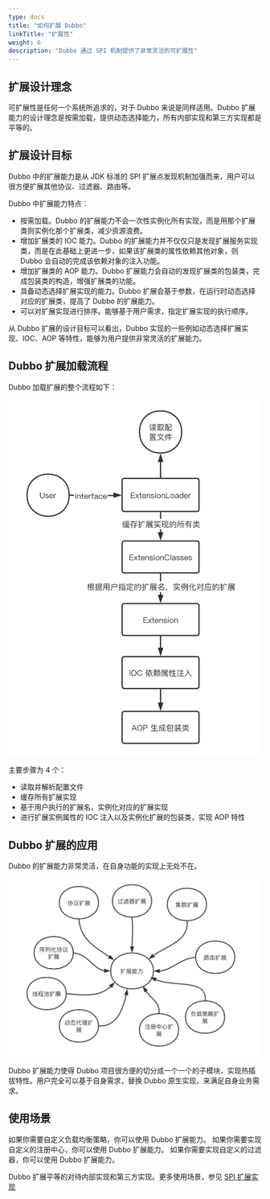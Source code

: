 ```yaml
---
type: docs
title: "如何扩展 Dubbo"
linkTitle: "扩展性"
weight: 6
description: "Dubbo 通过 SPI 机制提供了非常灵活的可扩展性"
---
```


## 扩展设计理念

可扩展性是任何一个系统所追求的，对于 Dubbo 来说是同样适用。Dubbo 扩展能力的设计理念是按需加载，提供动态选择能力，所有内部实现和第三方实现都是平等的。

## 扩展设计目标

Dubbo 中的扩展能力是从 JDK 标准的 SPI 扩展点发现机制加强而来，用户可以很方便扩展其他协议、过滤器、路由等。

Dubbo 中扩展能力特点：
* 按需加载。Dubbo 的扩展能力不会一次性实例化所有实现，而是用那个扩展类则实例化那个扩展类，减少资源浪费。
* 增加扩展类的 IOC 能力。Dubbo 的扩展能力并不仅仅只是发现扩展服务实现类，而是在此基础上更进一步，如果该扩展类的属性依赖其他对象，则 Dubbo 会自动的完成该依赖对象的注入功能。
* 增加扩展类的 AOP 能力。Dubbo 扩展能力会自动的发现扩展类的包装类，完成包装类的构造，增强扩展类的功能。
* 具备动态选择扩展实现的能力。Dubbo 扩展会基于参数，在运行时动态选择对应的扩展类，提高了 Dubbo 的扩展能力。
* 可以对扩展实现进行排序。能够基于用户需求，指定扩展实现的执行顺序。

从 Dubbo 扩展的设计目标可以看出，Dubbo 实现的一些例如动态选择扩展实现、IOC、AOP 等特性，能够为用户提供非常灵活的扩展能力。

## Dubbo 扩展加载流程

Dubbo 加载扩展的整个流程如下：

![//imgs/v3/concepts/extension-load.png](/imgs/v3/concepts/extension-load.png)

主要步骤为 4 个：
* 读取并解析配置文件
* 缓存所有扩展实现
* 基于用户执行的扩展名，实例化对应的扩展实现
* 进行扩展实例属性的 IOC 注入以及实例化扩展的包装类，实现 AOP 特性

## Dubbo 扩展的应用

Dubbo 的扩展能力非常灵活，在自身功能的实现上无处不在。

![//imgs/v3/concepts/extension-use.png](/imgs/v3/concepts/extension-use.png)

Dubbo 扩展能力使得 Dubbo 项目很方便的切分成一个一个的子模块，实现热插拔特性。用户完全可以基于自身需求，替换 Dubbo 原生实现，来满足自身业务需求。

## 使用场景

如果你需要自定义负载均衡策略，你可以使用 Dubbo 扩展能力。
如果你需要实现自定义的注册中心，你可以使用 Dubbo 扩展能力。
如果你需要实现自定义的过滤器，你可以使用 Dubbo 扩展能力。

Dubbo 扩展平等的对待内部实现和第三方实现。更多使用场景，参见 [SPI 扩展实现](../references/)